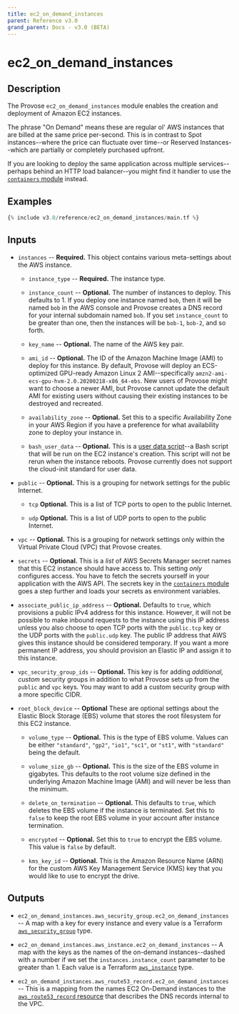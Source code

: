 ```yaml
---
title: ec2_on_demand_instances
parent: Reference v3.0
grand_parent: Docs - v3.0 (BETA)
---
```


# ec2_on_demand_instances

## Description

The Provose `ec2_on_demand_instances` module enables the creation and deployment of Amazon EC2 instances.

The phrase "On Demand" means these are regular ol' AWS instances that are billed at the same price per-second. This is in contrast to Spot instances--where the price can fluctuate over time--or Reserved Instances--which are partially or completely purchased upfront.

If you are looking to deploy the same application across multiple services--perhaps behind an HTTP load balancer--you might find it handier to use the [`containers` module](../containers/) instead.

## Examples

```terraform
{% include v3.0/reference/ec2_on_demand_instances/main.tf %}
```

## Inputs

- `instances` -- **Required.** This object contains various meta-settings about the AWS instance.

  - `instance_type` -- **Required.** The instance type.

  - `instance_count` -- **Optional.** The number of instances to deploy. This defaults to 1. If you deploy one instance named `bob`, then it will be named `bob` in the AWS console and Provose creates a DNS record for your internal subdomain named `bob`. If you set `instance_count` to be greater than one, then the instances will be `bob-1`, `bob-2`, and so forth.

  - `key_name` -- **Optional.** The name of the AWS key pair.

  - `ami_id` -- **Optional.** The ID of the Amazon Machine Image (AMI) to deploy for this instance. By default, Provose will deploy an ECS-optimized GPU-ready Amazon Linux 2 AMI--specifically `amzn2-ami-ecs-gpu-hvm-2.0.20200218-x86_64-ebs`. New users of Provose might want to choose a newer AMI, but Provose cannot update the default AMI for existing users without causing their existing instances to be destroyed and recreated.

  - `availability_zone` -- **Optional.** Set this to a specific Availability Zone in your AWS Region if you have a preference for what availability zone to deploy your instance in.

  - `bash_user_data` -- **Optional.** This is a [user data script](https://docs.aws.amazon.com/AWSEC2/latest/UserGuide/user-data.html)--a Bash script that will be run on the EC2 instance's creation. This script will not be rerun when the instance reboots. Provose currently does not support the cloud-init standard for user data.

- `public` -- **Optional.** This is a grouping for network settings for the public Internet.

  - `tcp` **Optional.** This is a list of TCP ports to open to the public Internet.

  - `udp` **Optional.** This is a list of UDP ports to open to the public Internet.

- `vpc` -- **Optional.** This is a grouping for network settings only within the Virtual Private Cloud (VPC) that Provose creates.

- `secrets` -- **Optional.** This is a _list_ of AWS Secrets Manager secret names that this EC2 instance should have access to. This setting _only_ configures access. You have to fetch the secrets yourself in your application with the AWS API. The secrets key in the [`containers` module](../containers/) goes a step further and loads your secrets as environment variables.

- `associate_public_ip_address` -- **Optional.** Defaults to `true`, which provisions a public IPv4 address for this instance. However, it will not be possible to make inbound requests to the instance using this IP address unless you also choose to open TCP ports with the `public.tcp` key or the UDP ports with the `public.udp` key. The public IP address that AWS gives this instance should be considered temporary. If you want a more permanent IP address, you should provision an Elastic IP and assign it to this instance.

- `vpc_security_group_ids` -- **Optional.** This key is for adding _additional, custom_ security groups in addition to what Provose sets up from the `public` and `vpc` keys. You may want to add a custom security group with a more specific CIDR.

- `root_block_device` -- **Optional** These are optional settings about the Elastic Block Storage (EBS) volume that stores the root filesystem for this EC2 instance.

  - `volume_type` -- **Optional.** This is the type of EBS volume. Values can be either `"standard"`, `"gp2"`, `"io1"`, `"sc1"`, or `"st1"`, with `"standard"` being the default.

  - `volume_size_gb` -- **Optional.** This is the size of the EBS volume in gigabytes. This defaults to the root volume size defined in the underlying Amazon Machine Image (AMI) and will never be less than the minimum.

  - `delete_on_termination` -- **Optional.** This defaults to `true`, which deletes the EBS volume if the instance is terminated. Set this to `false` to keep the root EBS volume in your account after instance termination.

  - `encrypted` -- **Optional.** Set this to `true` to encrypt the EBS volume. This value is `false` by default.

  - `kms_key_id` -- **Optional.** This is the Amazon Resource Name (ARN) for the custom AWS Key Management Service (KMS) key that you would like to use to encrypt the drive.

## Outputs

- `ec2_on_demand_instances.aws_security_group.ec2_on_demand_instances` -- A map with a key for every instance and every value is a Terraform [`aws_security_group`](https://www.terraform.io/docs/providers/aws/r/security_group.html) type.

- `ec2_on_demand_instances.aws_instance.ec2_on_demand_instances` -- A map with the keys as the names of the on-demand instances--dashed with a number if we set the `instances.instance_count` parameter to be greater than 1. Each value is a Terraform [`aws_instance`](https://www.terraform.io/docs/providers/aws/r/instance.html) type.

- `ec2_on_demand_instances.aws_route53_record.ec2_on_demand_instances` -- This is a mapping from the names EC2 On-Demand instances to the [`aws_route53_record` resource](https://www.terraform.io/docs/providers/aws/r/route53_record.html) that describes the DNS records internal to the VPC.
